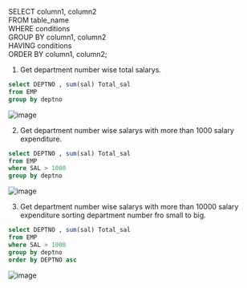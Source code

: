 SELECT column1, column2   
FROM table_name  
WHERE conditions   
GROUP BY column1, column2   
HAVING conditions  
ORDER BY column1, column2;

1. Get department number wise total salarys.

  ``` SQL 
  select DEPTNO , sum(sal) Total_sal 
from EMP
group by deptno
```
![image](https://user-images.githubusercontent.com/96119184/178267717-8056e3eb-ca27-48bf-bdcd-f18c6d2d1623.png)



2. Get department number wise salarys with more than 1000 salary expenditure.

  ``` SQL
  select DEPTNO , sum(sal) Total_sal 
from EMP 
where SAL > 1000
group by deptno
```

   
![image](https://user-images.githubusercontent.com/96119184/178273018-7a6d94e9-11d9-46ca-8aa3-23de40d0bde6.png)


3. Get department number wise salarys with more than 10000 salary expenditure sorting department number fro small to big.

``` SQL
select DEPTNO , sum(sal) Total_sal 
from EMP
where SAL > 1000
group by deptno
order by DEPTNO asc
```
![image](https://user-images.githubusercontent.com/96119184/178275531-5f152fed-834c-42d3-896e-b6b402d4ca66.png)


